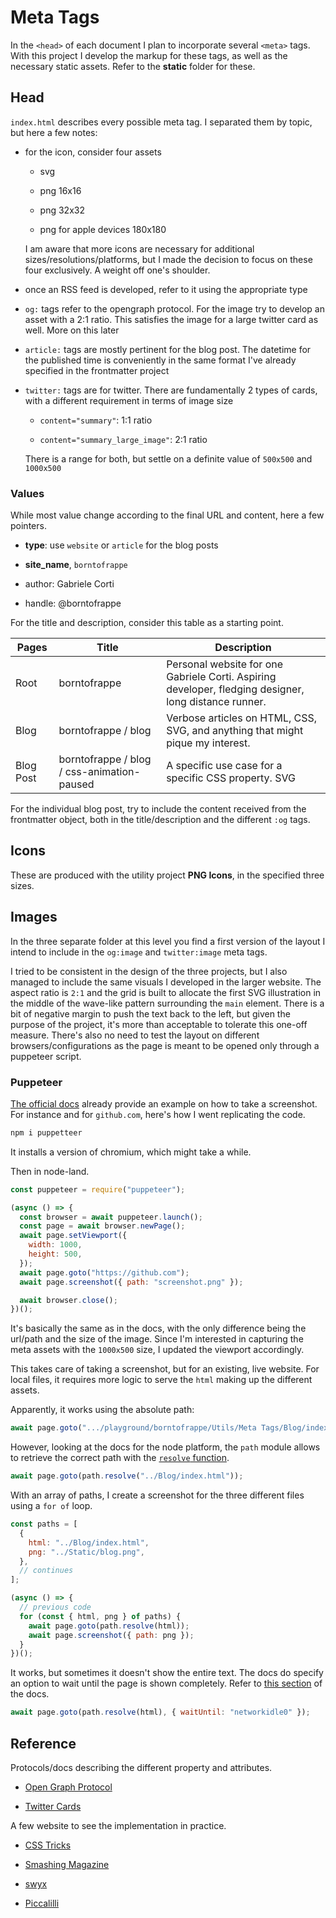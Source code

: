 # Meta Tags

In the `<head>` of each document I plan to incorporate several `<meta>` tags. With this project I develop the markup for these tags, as well as the necessary static assets. Refer to the **static** folder for these.

## Head

`index.html` describes every possible meta tag. I separated them by topic, but here a few notes:

- for the icon, consider four assets

  - svg

  - png 16x16

  - png 32x32

  - png for apple devices 180x180

  I am aware that more icons are necessary for additional sizes/resolutions/platforms, but I made the decision to focus on these four exclusively. A weight off one's shoulder.

- once an RSS feed is developed, refer to it using the appropriate type

- `og:` tags refer to the opengraph protocol. For the image try to develop an asset with a 2:1 ratio. This satisfies the image for a large twitter card as well. More on this later

- `article:` tags are mostly pertinent for the blog post. The datetime for the published time is conveniently in the same format I've already specified in the frontmatter project

- `twitter:` tags are for twitter. There are fundamentally 2 types of cards, with a different requirement in terms of image size

  - `content="summary"`: 1:1 ratio

  - `content="summary_large_image"`: 2:1 ratio

  There is a range for both, but settle on a definite value of `500x500` and `1000x500`

### Values

While most value change according to the final URL and content, here a few pointers.

- **type**: use `website` or `article` for the blog posts

- **site_name**, `borntofrappe`

- author: Gabriele Corti

- handle: @borntofrappe

For the title and description, consider this table as a starting point.

| Pages     | Title                                      | Description                                                                                           |
| --------- | ------------------------------------------ | ----------------------------------------------------------------------------------------------------- |
| Root      | borntofrappe                               | Personal website for one Gabriele Corti. Aspiring developer, fledging designer, long distance runner. |
| Blog      | borntofrappe / blog                        | Verbose articles on HTML, CSS, SVG, and anything that might pique my interest.                        |
| Blog Post | borntofrappe / blog / css-animation-paused | A specific use case for a specific CSS property. SVG                                                  |

For the individual blog post, try to include the content received from the frontmatter object, both in the title/description and the different `:og` tags.

## Icons

These are produced with the utility project **PNG Icons**, in the specified three sizes.

## Images

In the three separate folder at this level you find a first version of the layout I intend to include in the `og:image` and `twitter:image` meta tags.

I tried to be consistent in the design of the three projects, but I also managed to include the same visuals I developed in the larger website. The aspect ratio is `2:1` and the grid is built to allocate the first SVG illustration in the middle of the wave-like pattern surrounding the `main` element. There is a bit of negative margin to push the text back to the left, but given the purpose of the project, it's more than acceptable to tolerate this one-off measure. There's also no need to test the layout on different browsers/configurations as the page is meant to be opened only through a puppeteer script.

### Puppeteer

[The official docs](https://github.com/puppeteer/puppeteer) already provide an example on how to take a screenshot. For instance and for `github.com`, here's how I went replicating the code.

```bash
npm i puppetteer
```

It installs a version of chromium, which might take a while.

Then in node-land.

```js
const puppeteer = require("puppeteer");

(async () => {
  const browser = await puppeteer.launch();
  const page = await browser.newPage();
  await page.setViewport({
    width: 1000,
    height: 500,
  });
  await page.goto("https://github.com");
  await page.screenshot({ path: "screenshot.png" });

  await browser.close();
})();
```

It's basically the same as in the docs, with the only difference being the url/path and the size of the image. Since I'm interested in capturing the meta assets with the `1000x500` size, I updated the viewport accordingly.

This takes care of taking a screenshot, but for an existing, live website. For local files, it requires more logic to serve the `html` making up the different assets.

Apparently, it works using the absolute path:

```js
await page.goto(".../playground/borntofrappe/Utils/Meta Tags/Blog/index.html");
```

However, looking at the docs for the node platform, the `path` module allows to retrieve the correct path with the [`resolve` function](https://nodejs.org/docs/latest/api/path.html#path_path_resolve_paths).

```js
await page.goto(path.resolve("../Blog/index.html"));
```

With an array of paths, I create a screenshot for the three different files using a `for of` loop.

```js
const paths = [
  {
    html: "../Blog/index.html",
    png: "../Static/blog.png",
  },
  // continues
];

(async () => {
  // previous code
  for (const { html, png } of paths) {
    await page.goto(path.resolve(html));
    await page.screenshot({ path: png });
  }
})();
```

It works, but sometimes it doesn't show the entire text. The docs do specify an option to wait until the page is shown completely. Refer to [this section](https://github.com/puppeteer/puppeteer/blob/v2.1.1/docs/api.md#framegotourl-options) of the docs.

```js
await page.goto(path.resolve(html), { waitUntil: "networkidle0" });
```

## Reference

Protocols/docs describing the different property and attributes.

- [Open Graph Protocol](https://ogp.me/)

- [Twitter Cards](https://developer.twitter.com/en/docs/tweets/optimize-with-cards/overview/abouts-cards)

A few website to see the implementation in practice.

- [CSS Tricks](https://css-tricks.com/)

- [Smashing Magazine](https://www.smashingmagazine.com/)

- [swyx](https://www.swyx.io/)

- [Piccalilli](http://piccalil.li/)

